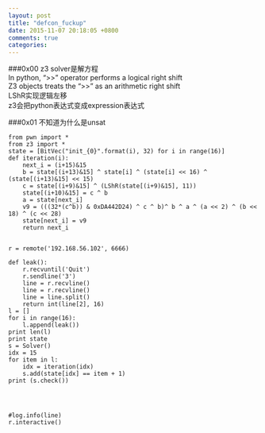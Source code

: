 ```yaml
---
layout: post
title: "defcon_fuckup"
date: 2015-11-07 20:18:05 +0800
comments: true
categories: 
---
```


###0x00
z3
solver是解方程  
In python, “>>” operator performs a logical right shift  
Z3 objects treats the “>>” as an arithmetic right shift  
LShR实现逻辑左移  
z3会把python表达式变成expression表达式


###0x01
不知道为什么是unsat

    from pwn import *
    from z3 import *
    state = [BitVec("init_{0}".format(i), 32) for i in range(16)]
    def iteration(i):
        next_i = (i+15)&15
    	b = state[(i+13)&15] ^ state[i] ^ (state[i] << 16) ^ (state[(i+13)&15] << 15)
    	c = state[(i+9)&15] ^ (LShR(state[(i+9)&15], 11)) 
    	state[(i+10)&15] = c ^ b
    	a = state[next_i]
    	v9 = (((32*(c^b)) & 0xDA442D24) ^ c ^ b)^ b ^ a ^ (a << 2) ^ (b << 18) ^ (c << 28)
    	state[next_i] = v9
    	return next_i
    
    
    r = remote('192.168.56.102', 6666)
    
    def leak():
    	r.recvuntil('Quit')
    	r.sendline('3')
    	line = r.recvline()
    	line = r.recvline()
    	line = line.split()
    	return int(line[2], 16)
    l = []
    for i in range(16):
    	l.append(leak())
    print len(l)
    print state
    s = Solver()
    idx = 15
    for item in l:
    	idx = iteration(idx)
    	s.add(state[idx] == item + 1)
    print (s.check())
    
    
    
    
    #log.info(line)
    r.interactive()

